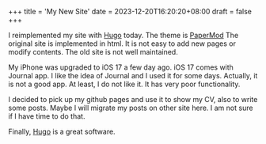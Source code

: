 +++
title = 'My New Site'
date = 2023-12-20T16:20:20+08:00
draft = false
+++

I reimplemented my site with [Hugo](https://gohugo.io/) today. The theme is [PaperMod](https://github.com/adityatelange/hugo-PaperMod/) The original site is implemented in html. It is not easy to add new pages or modify contents. The old site is not well maintained.

My iPhone was upgraded to iOS 17 a few day ago. iOS 17 comes with Journal app. I like the idea of Journal and I used it for some days. Actually, it is not a good app. At least, I do not like it. It has very poor functionality.

I decided to pick up my github pages and use it to show my CV, also to write some posts. Maybe I will migrate my posts on other site here. I am not sure if I have time to do that.


Finally, [Hugo](https://gohugo.io/) is a great software.

